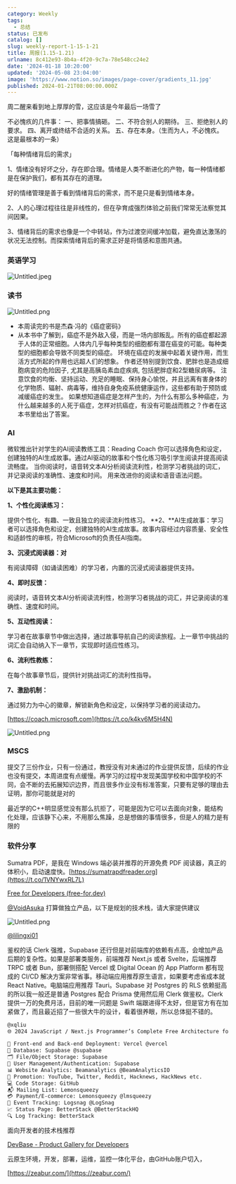 ```yaml
---
category: Weekly
tags:
  - 总结
status: 已发布
catalog: []
slug: weekly-report-1-15-1-21
title: 周报(1.15-1.21)
urlname: 8c412e93-8b4a-4f20-9c7a-78e548cc24e2
date: '2024-01-18 10:20:00'
updated: '2024-05-08 23:04:00'
image: 'https://www.notion.so/images/page-cover/gradients_11.jpg'
published: 2024-01-21T08:00:00.000Z
---
```


周二醒来看到地上厚厚的雪，这应该是今年最后一场雪了


不必愧疚的几件事：
一、把事情搞砸。
二、不符合别人的期待。
三、拒绝别人的要求。
四、离开或终结不合适的关系。
五、存在本身。（生而为人，不必愧疚。这是最根本的一条）


「每种情绪背后的需求」


1、情绪没有好坏之分，存在即合理。情绪是人类不断进化的产物，每一种情绪都是在保护我们，都有其存在的道理。


好的情绪管理是善于看到情绪背后的需求，而不是只是看到情绪本身。


2、人的心理过程往往是非线性的，但在孕育成强烈体验之前我们常常无法察觉其间因果。


3、情绪背后的需求也像是一个中转站，作为过渡空间缓冲加载，避免直达激荡的状况无法控制。而探索情绪背后的需求正好是将情感和意图共通。


### 英语学习


![Untitled.jpeg](https://prod-files-secure.s3.us-west-2.amazonaws.com/5d24fe63-e567-4804-86f9-9fdc62e13082/faec46dc-9da5-4799-b905-c316418f1168/Untitled.jpeg?X-Amz-Algorithm=AWS4-HMAC-SHA256&X-Amz-Content-Sha256=UNSIGNED-PAYLOAD&X-Amz-Credential=ASIAZI2LB466RGVT6KBD%2F20250417%2Fus-west-2%2Fs3%2Faws4_request&X-Amz-Date=20250417T213354Z&X-Amz-Expires=3600&X-Amz-Security-Token=IQoJb3JpZ2luX2VjEN3%2F%2F%2F%2F%2F%2F%2F%2F%2F%2FwEaCXVzLXdlc3QtMiJHMEUCIQC2e3J6%2BXaMyfWWlAgO3fwNH02rwroBZR3O5ewJH5hegwIgGoQ%2BBYuCQMDDoetMD60mPs%2Fc9jiYYAMdixJvWJbdJwQq%2FwMIZhAAGgw2Mzc0MjMxODM4MDUiDFV%2Bt1q49C2BzlguRSrcA3YxyU5d946r%2FeFk3XN0WenD5bf8q4lMDFGN%2BDE470MmU%2B0YwNtC4TfIba81LFV2zC105lh9N7ynUlocfhB8DsMp5bZOpXQsz9qstjSNy8NoBHJP%2F2HKbNcBJDaSLOjUFD0LHozZJb7baxsODPuwH9RL26Qpib5g0rN5F%2FVK8pwyXCs41gjucpOdejaHzmFZY0rJAI%2B68%2FVhY6hmGPIvxCnbw%2B8%2BcmtP7%2FoBZGkg8y%2BMt4xCGQEBugtVppooD%2BhILX6jWAwwks3wX4kWJGEjLP3IDDpQtumzK1RzaztGkx%2BhXd1EBVp1m468mFnBWsyY0Eet5uKojnGI5dQayRCn9dilIsGMw4Dyhpcj0xM34aWrHv2HlnAo3gYR3KP6YvNO0Zevm8UiJweiAYgSrC4f7ICgBUCxoUDvhlYnYoqGHAye07GnmWwKNPilV93nYTsetR4OMHGZeDmpgJunJpJzkZkT2Ir9xO25nSMFKDDsiPLFacf9fEV4NPAIWau0RYlVPyWJU%2BMdCR9P12IZb9cgzjnZCC%2FvS8EVk6tXoqEVpWr5V3IF0p31%2Biu6%2Bj5dJ27MagzXr8DqfarTpNEO4YmBNJ%2BJo2djSd73P2ZV5Zf4eTd8koCWO6wG5BvonKjsMKXPhcAGOqUBJE0fPHUuAFIBaRxdBEOX1gPVn2JMWuixPFfMFv2HkH6VlGN8H8AGJQ0tz7bK6VvtfBCGuZz6ElJMbfhKw6RKyX7nIwi08wm7odzMFw4ajURGfy6kfXpQzXKYAd2vJsgmfXnTQew3tGmccQDdwX%2FN5jCJQhu4KNjvznaSgMuhulNLoIAFH5wjB0bYonTKEgHunJ2l4uGBVor0s4pjFB4FVyDTUcv3&X-Amz-Signature=dd65d01363b0e3e53c90f08718908cb895ba3049956983760cc7825905bb476a&X-Amz-SignedHeaders=host&x-id=GetObject)


### 读书


![Untitled.png](https://prod-files-secure.s3.us-west-2.amazonaws.com/5d24fe63-e567-4804-86f9-9fdc62e13082/08aff459-da99-4ed5-87c6-1f4c95b62ac3/Untitled.png?X-Amz-Algorithm=AWS4-HMAC-SHA256&X-Amz-Content-Sha256=UNSIGNED-PAYLOAD&X-Amz-Credential=ASIAZI2LB466RGVT6KBD%2F20250417%2Fus-west-2%2Fs3%2Faws4_request&X-Amz-Date=20250417T213354Z&X-Amz-Expires=3600&X-Amz-Security-Token=IQoJb3JpZ2luX2VjEN3%2F%2F%2F%2F%2F%2F%2F%2F%2F%2FwEaCXVzLXdlc3QtMiJHMEUCIQC2e3J6%2BXaMyfWWlAgO3fwNH02rwroBZR3O5ewJH5hegwIgGoQ%2BBYuCQMDDoetMD60mPs%2Fc9jiYYAMdixJvWJbdJwQq%2FwMIZhAAGgw2Mzc0MjMxODM4MDUiDFV%2Bt1q49C2BzlguRSrcA3YxyU5d946r%2FeFk3XN0WenD5bf8q4lMDFGN%2BDE470MmU%2B0YwNtC4TfIba81LFV2zC105lh9N7ynUlocfhB8DsMp5bZOpXQsz9qstjSNy8NoBHJP%2F2HKbNcBJDaSLOjUFD0LHozZJb7baxsODPuwH9RL26Qpib5g0rN5F%2FVK8pwyXCs41gjucpOdejaHzmFZY0rJAI%2B68%2FVhY6hmGPIvxCnbw%2B8%2BcmtP7%2FoBZGkg8y%2BMt4xCGQEBugtVppooD%2BhILX6jWAwwks3wX4kWJGEjLP3IDDpQtumzK1RzaztGkx%2BhXd1EBVp1m468mFnBWsyY0Eet5uKojnGI5dQayRCn9dilIsGMw4Dyhpcj0xM34aWrHv2HlnAo3gYR3KP6YvNO0Zevm8UiJweiAYgSrC4f7ICgBUCxoUDvhlYnYoqGHAye07GnmWwKNPilV93nYTsetR4OMHGZeDmpgJunJpJzkZkT2Ir9xO25nSMFKDDsiPLFacf9fEV4NPAIWau0RYlVPyWJU%2BMdCR9P12IZb9cgzjnZCC%2FvS8EVk6tXoqEVpWr5V3IF0p31%2Biu6%2Bj5dJ27MagzXr8DqfarTpNEO4YmBNJ%2BJo2djSd73P2ZV5Zf4eTd8koCWO6wG5BvonKjsMKXPhcAGOqUBJE0fPHUuAFIBaRxdBEOX1gPVn2JMWuixPFfMFv2HkH6VlGN8H8AGJQ0tz7bK6VvtfBCGuZz6ElJMbfhKw6RKyX7nIwi08wm7odzMFw4ajURGfy6kfXpQzXKYAd2vJsgmfXnTQew3tGmccQDdwX%2FN5jCJQhu4KNjvznaSgMuhulNLoIAFH5wjB0bYonTKEgHunJ2l4uGBVor0s4pjFB4FVyDTUcv3&X-Amz-Signature=6e857cb98f65ba86874d8a4061dc6aed538c264bce9694a639fa990f09bc0851&X-Amz-SignedHeaders=host&x-id=GetObject)

- 本周读完的书是杰森·冯的《癌症密码》
- 从本书中了解到，癌症不是外敌入侵，而是一场内部叛乱。所有的癌症都起源于人体的正常细胞。人体内几乎每种类型的细胞都有潜在癌变的可能。每种类型的细胞都会导致不同类型的癌症。
环境在癌症的发展中起着关键作用，而生活方式所起的作用也远超人们的想象。
作者还特别提到饮食、肥胖也是造成细胞病变的危险因子, 尤其是高胰岛素血症疾病, 包括肥胖症和2型糖尿病等。
注意饮食的均衡、坚持运动、充足的睡眠、保持身心愉悦，并且远离有害身体的化学物质、辐射、病毒等，维持自身免疫系统健康运作，这些都有助于预防或减缓癌症的发生。
如果想知道癌症是怎样产生的，为什么有那么多种癌症，为什么越来越多的人死于癌症，怎样对抗癌症，有没有可能战而胜之？作者在这本书里给出了答案。

### AI


微软推出针对学生的AI阅读教练工具：Reading Coach
你可以选择角色和设定，创建独特的AI生成故事。通过AI驱动的故事和个性化练习吸引学生阅读并提高阅读流畅度。
当你阅读时，语音转文本AI分析阅读流利性，检测学习者挑战的词汇，并记录阅读的准确性、速度和时间。
用来改进你的阅读和语音语法问题。


**以下是其主要功能：**


**1、个性化阅读练习：**


提供个性化、有趣、一致且独立的阅读流利性练习。
**2、**AI生成故事：学习者可以选择角色和设定，创建独特的AI生成故事。故事内容经过内容质量、安全性和适龄性的审核，符合Microsoft的负责任AI指南。


**3、沉浸式阅读器：对**


有阅读障碍（如诵读困难）的学习者，内置的沉浸式阅读器提供支持。


**4、即时反馈：**


阅读时，语音转文本AI分析阅读流利性，检测学习者挑战的词汇，并记录阅读的准确性、速度和时间。


**5、互动性阅读：**


学习者在故事章节中做出选择，通过故事导航自己的阅读旅程。上一章节中挑战的词汇会自动纳入下一章节，实现即时适应性练习。


**6、流利性教练：**


在每个故事章节后，提供针对挑战词汇的流利性指导。


**7、激励机制：**


通过努力为中心的徽章，解锁新角色和设定，以保持学习者的阅读动力。


[https://coach.microsoft.com](https://t.co/k4kv6M5H4N)


![Untitled.png](https://prod-files-secure.s3.us-west-2.amazonaws.com/5d24fe63-e567-4804-86f9-9fdc62e13082/8f53d036-0cfc-469d-a837-f15107675ae4/Untitled.png?X-Amz-Algorithm=AWS4-HMAC-SHA256&X-Amz-Content-Sha256=UNSIGNED-PAYLOAD&X-Amz-Credential=ASIAZI2LB466RGVT6KBD%2F20250417%2Fus-west-2%2Fs3%2Faws4_request&X-Amz-Date=20250417T213354Z&X-Amz-Expires=3600&X-Amz-Security-Token=IQoJb3JpZ2luX2VjEN3%2F%2F%2F%2F%2F%2F%2F%2F%2F%2FwEaCXVzLXdlc3QtMiJHMEUCIQC2e3J6%2BXaMyfWWlAgO3fwNH02rwroBZR3O5ewJH5hegwIgGoQ%2BBYuCQMDDoetMD60mPs%2Fc9jiYYAMdixJvWJbdJwQq%2FwMIZhAAGgw2Mzc0MjMxODM4MDUiDFV%2Bt1q49C2BzlguRSrcA3YxyU5d946r%2FeFk3XN0WenD5bf8q4lMDFGN%2BDE470MmU%2B0YwNtC4TfIba81LFV2zC105lh9N7ynUlocfhB8DsMp5bZOpXQsz9qstjSNy8NoBHJP%2F2HKbNcBJDaSLOjUFD0LHozZJb7baxsODPuwH9RL26Qpib5g0rN5F%2FVK8pwyXCs41gjucpOdejaHzmFZY0rJAI%2B68%2FVhY6hmGPIvxCnbw%2B8%2BcmtP7%2FoBZGkg8y%2BMt4xCGQEBugtVppooD%2BhILX6jWAwwks3wX4kWJGEjLP3IDDpQtumzK1RzaztGkx%2BhXd1EBVp1m468mFnBWsyY0Eet5uKojnGI5dQayRCn9dilIsGMw4Dyhpcj0xM34aWrHv2HlnAo3gYR3KP6YvNO0Zevm8UiJweiAYgSrC4f7ICgBUCxoUDvhlYnYoqGHAye07GnmWwKNPilV93nYTsetR4OMHGZeDmpgJunJpJzkZkT2Ir9xO25nSMFKDDsiPLFacf9fEV4NPAIWau0RYlVPyWJU%2BMdCR9P12IZb9cgzjnZCC%2FvS8EVk6tXoqEVpWr5V3IF0p31%2Biu6%2Bj5dJ27MagzXr8DqfarTpNEO4YmBNJ%2BJo2djSd73P2ZV5Zf4eTd8koCWO6wG5BvonKjsMKXPhcAGOqUBJE0fPHUuAFIBaRxdBEOX1gPVn2JMWuixPFfMFv2HkH6VlGN8H8AGJQ0tz7bK6VvtfBCGuZz6ElJMbfhKw6RKyX7nIwi08wm7odzMFw4ajURGfy6kfXpQzXKYAd2vJsgmfXnTQew3tGmccQDdwX%2FN5jCJQhu4KNjvznaSgMuhulNLoIAFH5wjB0bYonTKEgHunJ2l4uGBVor0s4pjFB4FVyDTUcv3&X-Amz-Signature=bd104e0a1580441033d5d06a2aa9d65248a03f8c90013600543d8cca0b299aa3&X-Amz-SignedHeaders=host&x-id=GetObject)


### MSCS


提交了三份作业，只有一份通过，教授没有对未通过的作业提供反馈，后续的作业也没有提交，本周进度有点缓慢。再学习的过程中发现美国学校和中国学校的不同，会不断的去拓展知识边界，而且很多作业没有标准答案，只要有足够的理由去证明，那你可能就是对的


最近学的C++明显感觉没有那么抗拒了，可能是因为它可以去面向对象，能结构化处理，应该静下心来，不用那么焦躁，总是想做的事情很多，但是人的精力是有限的


### 软件分享


Sumatra PDF，是我在 Windows 端必装并推荐的开源免费 PDF 阅读器，真正的体积小，启动速度快。[https://sumatrapdfreader.org](https://t.co/1VNYwxRL7L)


[Free for Developers (free-for.dev)](https://free-for.dev/#/)


[@VoidAsuka](https://twitter.com/VoidAsuka) 打算做独立产品，以下是规划的技术栈，请大家提供建议


![Untitled.png](https://prod-files-secure.s3.us-west-2.amazonaws.com/5d24fe63-e567-4804-86f9-9fdc62e13082/93561a3c-b2bc-4a43-bbc5-67e3f740ed5e/Untitled.png?X-Amz-Algorithm=AWS4-HMAC-SHA256&X-Amz-Content-Sha256=UNSIGNED-PAYLOAD&X-Amz-Credential=ASIAZI2LB466RGVT6KBD%2F20250417%2Fus-west-2%2Fs3%2Faws4_request&X-Amz-Date=20250417T213354Z&X-Amz-Expires=3600&X-Amz-Security-Token=IQoJb3JpZ2luX2VjEN3%2F%2F%2F%2F%2F%2F%2F%2F%2F%2FwEaCXVzLXdlc3QtMiJHMEUCIQC2e3J6%2BXaMyfWWlAgO3fwNH02rwroBZR3O5ewJH5hegwIgGoQ%2BBYuCQMDDoetMD60mPs%2Fc9jiYYAMdixJvWJbdJwQq%2FwMIZhAAGgw2Mzc0MjMxODM4MDUiDFV%2Bt1q49C2BzlguRSrcA3YxyU5d946r%2FeFk3XN0WenD5bf8q4lMDFGN%2BDE470MmU%2B0YwNtC4TfIba81LFV2zC105lh9N7ynUlocfhB8DsMp5bZOpXQsz9qstjSNy8NoBHJP%2F2HKbNcBJDaSLOjUFD0LHozZJb7baxsODPuwH9RL26Qpib5g0rN5F%2FVK8pwyXCs41gjucpOdejaHzmFZY0rJAI%2B68%2FVhY6hmGPIvxCnbw%2B8%2BcmtP7%2FoBZGkg8y%2BMt4xCGQEBugtVppooD%2BhILX6jWAwwks3wX4kWJGEjLP3IDDpQtumzK1RzaztGkx%2BhXd1EBVp1m468mFnBWsyY0Eet5uKojnGI5dQayRCn9dilIsGMw4Dyhpcj0xM34aWrHv2HlnAo3gYR3KP6YvNO0Zevm8UiJweiAYgSrC4f7ICgBUCxoUDvhlYnYoqGHAye07GnmWwKNPilV93nYTsetR4OMHGZeDmpgJunJpJzkZkT2Ir9xO25nSMFKDDsiPLFacf9fEV4NPAIWau0RYlVPyWJU%2BMdCR9P12IZb9cgzjnZCC%2FvS8EVk6tXoqEVpWr5V3IF0p31%2Biu6%2Bj5dJ27MagzXr8DqfarTpNEO4YmBNJ%2BJo2djSd73P2ZV5Zf4eTd8koCWO6wG5BvonKjsMKXPhcAGOqUBJE0fPHUuAFIBaRxdBEOX1gPVn2JMWuixPFfMFv2HkH6VlGN8H8AGJQ0tz7bK6VvtfBCGuZz6ElJMbfhKw6RKyX7nIwi08wm7odzMFw4ajURGfy6kfXpQzXKYAd2vJsgmfXnTQew3tGmccQDdwX%2FN5jCJQhu4KNjvznaSgMuhulNLoIAFH5wjB0bYonTKEgHunJ2l4uGBVor0s4pjFB4FVyDTUcv3&X-Amz-Signature=e39932d5e7a97959c24f1ae6e9c521c86e8311ac69dc949f586b8532ec5b5728&X-Amz-SignedHeaders=host&x-id=GetObject)


[@lilingxi01](https://twitter.com/lilingxi01)


鉴权的话 Clerk 强推，Supabase 还行但是对前端库的依赖有点高，会增加产品后期的复杂性。如果是部署类服务，前端推荐 Next.js 或者 Svelte，后端推荐 TRPC 或者 Bun，部署侧搭配 Vercel 或 Digital Ocean 的 App Platform 都有现成的 CI/CD 解决方案非常省事。移动端应用推荐原生语言，如果要考虑省成本就 React Native。电脑端应用推荐 Tauri。Supabase 对 Postgres 的 RLS 依赖挺高的所以我一般还是普通 Postgres 配合 Prisma 使用然后用 Clerk 做鉴权。Clerk 提供一万的免费月活，目前的唯一问题是 Swift 端跟进得不太好，但是官方有在加紧做了，而且最近招了一些很大牛的设计，看着很养眼，所以总体挺不错的。


```markdown
@xqliu
🌐 2024 JavaScript / Next.js Programmer’s Complete Free Architecture for solo entrepreneur:

🔧 Front-end and Back-end Deployment: Vercel @vercel
💾 Database: Supabase @supabase
🗂️ File/Object Storage: Supabase
👥 User Management/Authentication: Supabase
📊 Website Analytics: Beamanalytics @BeamAnalyticsIO
📣 Promotion: YouTube, Twitter, Reddit, Hacknews, HackNews etc. 
💻 Code Storage: GitHub
📬 Mailing List: Lemonsqueezy
💳 Payment/E-commerce: Lemonsqueezy @lmsqueezy
📌 Event Tracking: Logsnag @LogSnag
📈 Status Page: BetterStack @BetterStackHQ
🔍 Log Tracking: BetterStack
```


面向开发者的技术栈推荐


[DevBase - Product Gallery for Developers](https://devbase.fyi/)


云原生环境，开发，部署，运维，监控一体化平台，由GitHub账户切入，


[https://zeabur.com/](https://zeabur.com/)

